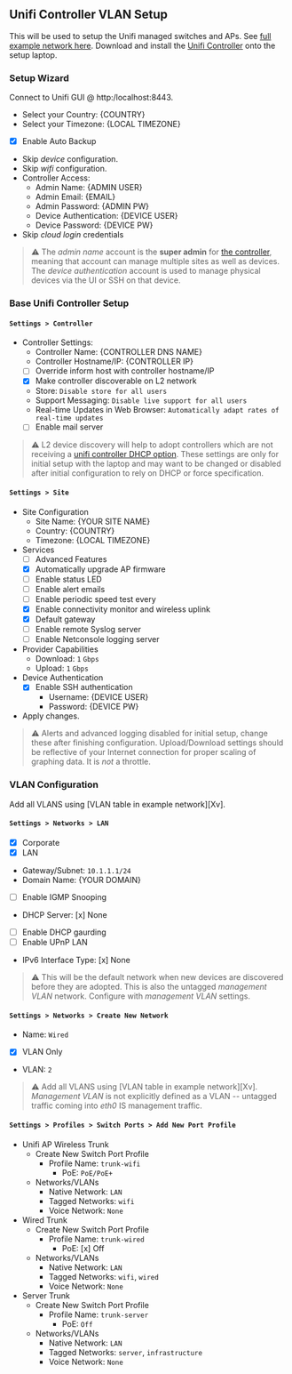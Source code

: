 Unifi Controller VLAN Setup
---------------------------
This will be used to setup the Unifi managed switches and APs. See [full example
network here][so]. Download and install the [Unifi Controller][8l] onto the
setup laptop.

### Setup Wizard
Connect to Unifi GUI @ http:/localhost:8443.

* Select your Country: {COUNTRY}
* Select your Timezone: {LOCAL TIMEZONE}
- [x] Enable Auto Backup
* Skip _device_ configuration.
* Skip _wifi_ configuration.
* Controller Access:
  * Admin Name: {ADMIN USER}
  * Admin Email: {EMAIL}
  * Admin Password: {ADMIN PW}
  * Device Authentication: {DEVICE USER}
  * Device Password: {DEVICE PW}
* Skip _cloud login_ credentials

> :warning:
> The _admin name_ account is the **super admin** for [the controller][0F],
> meaning that account can manage multiple sites as well as devices. The
> _device authentication_ account is used to manage physical devices via the UI
> or SSH on that device.

### Base Unifi Controller Setup

#### `Settings > Controller`
* Controller Settings:
  * Controller Name: {CONTROLLER DNS NAME}
  * Controller Hostname/IP: {CONTROLLER IP}
  - [ ] Override inform host with controller hostname/IP
  - [x] Make controller discoverable on L2 network
  * Store: `Disable store for all users`
  * Support Messaging: `Disable live support for all users`
  * Real-time Updates in Web Browser: `Automatically adapt rates of real-time
    updates`
  - [ ] Enable mail server

> :warning:
> L2 device discovery will help to adopt controllers which are not receiving
> a [unifi controller DHCP option][pD]. These settings are only for initial
> setup with the laptop and may want to be changed or disabled after initial
> configuration to rely on DHCP or force specification.

#### `Settings > Site`
* Site Configuration
  * Site Name: {YOUR SITE NAME}
  * Country: {COUNTRY}
  * Timezone: {LOCAL TIMEZONE}
* Services
  - [ ] Advanced Features
  - [x] Automatically upgrade AP firmware
  - [ ] Enable status LED
  - [ ] Enable alert emails
  - [ ] Enable periodic speed test every
  - [x] Enable connectivity monitor and wireless uplink
  - [x] Default gateway
  - [ ] Enable remote Syslog server
  - [ ] Enable Netconsole logging server
* Provider Capabilities
  * Download: `1` `Gbps`
  * Upload: `1` `Gbps`
* Device Authentication
  - [x] Enable SSH authentication
      * Username: {DEVICE USER}
      * Password: {DEVICE PW}
* Apply changes.

> :warning:
> Alerts and advanced logging disabled for initial setup, change these after
> finishing configuration. Upload/Download settings should be reflective of
> your Internet connection for proper scaling of graphing data. It is _not_ a
> throttle.

### VLAN Configuration
Add all VLANS using [VLAN table in example network][Xv].

#### `Settings > Networks > LAN`
- [x] Corporate
- [x] LAN
* Gateway/Subnet: `10.1.1.1/24`
* Domain Name: {YOUR DOMAIN}
- [ ] Enable IGMP Snooping
* DHCP Server: [x] None
- [ ] Enable DHCP gaurding
- [ ] Enable UPnP LAN
* IPv6 Interface Type: [x] None

> :warning:
> This will be the default network when new devices are discovered before they
> are adopted. This is also the untagged _management VLAN_ network. Configure
> with _management VLAN_ settings.

#### `Settings > Networks > Create New Network`
* Name: `Wired`
- [x] VLAN Only
* VLAN: `2`

> :warning:
> Add all VLANS using [VLAN table in example network][Xv]. _Management
> VLAN_ is not explicitly defined as a VLAN -- untagged traffic coming into
> _eth0_ IS management traffic.

#### `Settings > Profiles > Switch Ports > Add New Port Profile`
* Unifi AP Wireless Trunk
  * Create New Switch Port Profile
    * Profile Name: `trunk-wifi`
      * PoE: `PoE/PoE+`
  * Networks/VLANs
    * Native Network: `LAN`
    * Tagged Networks: `wifi`
    * Voice Network: `None`
* Wired Trunk
  * Create New Switch Port Profile
    * Profile Name: `trunk-wired`
      * PoE: [x] Off
  * Networks/VLANs
    * Native Network: `LAN`
    * Tagged Networks: `wifi`, `wired`
    * Voice Network: `None`
* Server Trunk
  * Create New Switch Port Profile
    * Profile Name: `trunk-server`
      * PoE: `Off`
  * Networks/VLANs
    * Native Network: `LAN`
    * Tagged Networks: `server`, `infrastructure`
    * Voice Network: `None`

[so]: README.md
[8l]: https://www.ui.com/download/?q=controller
[0F]: https://help.ubnt.com/hc/en-us/articles/204909374-UniFi-Accounts-and-Passwords-for-Controller-Cloud-Key-and-Other-Devices
[pD]: https://help.ubnt.com/hc/en-us/articles/204909754-UniFi-Device-Adoption-Methods-for-Remote-UniFi-Controllers#7